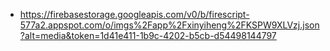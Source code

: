 - https://firebasestorage.googleapis.com/v0/b/firescript-577a2.appspot.com/o/imgs%2Fapp%2Fxinyiheng%2FKSPW9XLVzj.json?alt=media&token=1d41e411-1b9c-4202-b5cb-d54498144797
